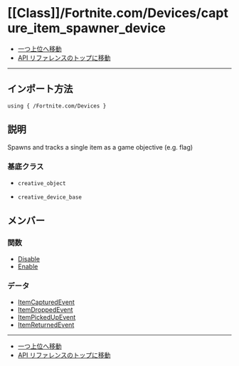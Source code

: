 # [[Class]]/Fortnite.com/Devices/capture_item_spawner_device

- [一つ上位へ移動](../main.md)
- [API リファレンスのトップに移動](../../../main.md)

---

## インポート方法

```verse
using { /Fortnite.com/Devices }
```

## 説明

Spawns and tracks a single item as a game objective (e.g. flag)

### 基底クラス

- `creative_object`

- `creative_device_base`

## メンバー

### 関数

- [Disable](./F_Disable/main.md)
- [Enable](./F_Enable/main.md)

### データ

- [ItemCapturedEvent](./D_ItemCapturedEvent/main.md)
- [ItemDroppedEvent](./D_ItemDroppedEvent/main.md)
- [ItemPickedUpEvent](./D_ItemPickedUpEvent/main.md)
- [ItemReturnedEvent](./D_ItemReturnedEvent/main.md)

---

- [一つ上位へ移動](../main.md)
- [API リファレンスのトップに移動](../../../main.md)
